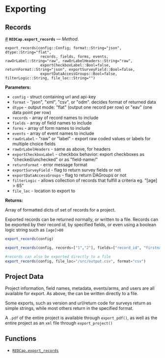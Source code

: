 


<a id='Exporting-1'></a>

# Exporting


<a id='Records-1'></a>

## Records

<a id='REDCap.export_records-Tuple{REDCap.Config}' href='#REDCap.export_records-Tuple{REDCap.Config}'>#</a>
**`REDCap.export_records`** &mdash; *Method*.



```
export_records(config::Config; format::String="json", dtype::String="flat", 
				records, fields, forms, events, rawOrLabel::String="raw", rawOrLabelHeaders::String="raw", 
				exportCheckboxLabel::Bool=false, returnFormat::String="json", exportSurveyField::Bool=false, 
				exportDataAccessGroups::Bool=false, filterLogic::String, file_loc::String="")
```

**Parameters:**

  * `config` - struct containing url and api-key
  * `format` - "json", "xml", "csv", or "odm". decides format of returned data
  * `dtype` - output mode: "flat" (output one record per row) or "eav" (one data point per row)
  * `records` - array of record names to include
  * `fields` - array of field names to include
  * `forms` - array of form names to include
  * `events` - array of event names to include
  * `rawOrLabel` - "raw" or "label" - export raw coded values or labels for multiple choice fields
  * `rawOrLabelHeaders` - same as above, for headers
  * `exportCheckboxLabel` - checkbox behavior: export checkboxes as "checked/unchecked" or as "field-name/<blank>"
  * `returnFormat` - error message format
  * `exportSurveyField` - flag to return survey fields or not
  * `exportDataAccessGroups` - flag to return DAGroups or not
  * `filterLogic` - allows collection of records that fulfill a criteria eg. "[age] > 65"
  * `file_loc` - location to export to

**Returns:**

Array of formatted dicts of set of records for a project.


Exported records can be returned normally, or written to a file. Records can be exported by their record id, by specified fields, or even using a boolean logic string such as `[age]>80`


```julia
export_records(config)

export_records(config, records=["1","2"], fields=["record_id", "firstname"], filterLogic="[age]>80")

#records can also be exported directly to a file
export_records(config, file_loc="/src/output.csv", format="csv")
```


<a id='Project-Data-1'></a>

## Project Data


Project information, field names, metadata, events/arms, and users are all available for export. As above, the can be written directly to a file.


Some exports, such as version and url/return code for surveys return as simple strings, while most others return in the specified format.


A `.pdf` of the entire project is available through `export_pdf()`, as well as the entire project as an `xml` file through `export_project()`


<a id='Functions-1'></a>

## Functions

- [`REDCap.export_records`](export.md#REDCap.export_records-Tuple{REDCap.Config})

